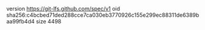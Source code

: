 version https://git-lfs.github.com/spec/v1
oid sha256:c4bcbed71ded288cce7ca030eb3770926c155e299ec88311de6389baa99fb4d4
size 4498
